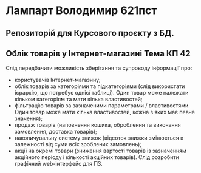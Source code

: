 # Лампарт Володимир 621пст
## Репозиторій для Курсового проєкту з БД.
 
## Облік товарів у Інтернет-магазині Тема КП 42

Слід передбачити можливість зберігання та супроводу інформації про:
- користувачів Інтернет-магазину;
- облік товарів за категоріями та підкатегоріями (слід використати ієрархію, що потребує однієї таблиці). Один товар може належати кільком категоріям та мати кілька властивостей;
- фільтрацію товарів за зазначеними параметрами / властивостями. Один товар може мати кілька властивостей, кожна з яких має певне значення);
- продаж товарів (наповнення кошика, оброблення та виконання замовлення, доставка товарів);
- накопичувальну систему знижок (відсоток знижки змінюється в залежності від суми всіх зроблених замовлень);
- акції на окремі товари (зниження вартості товарів із зазначенням акційного періоду і кількості акційних товарів). 
Слід розробити графічний web-інтерфейс для ПЗ.